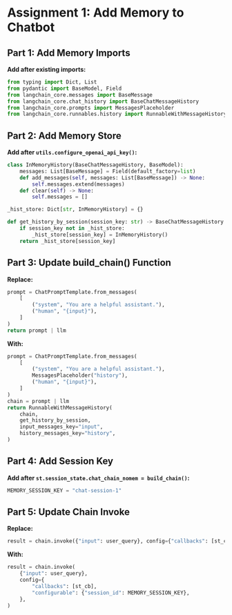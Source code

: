 # Assignment 1: Add Memory to Chatbot

## Part 1: Add Memory Imports
**Add after existing imports:**
```python
from typing import Dict, List
from pydantic import BaseModel, Field
from langchain_core.messages import BaseMessage
from langchain_core.chat_history import BaseChatMessageHistory
from langchain_core.prompts import MessagesPlaceholder
from langchain_core.runnables.history import RunnableWithMessageHistory
```

## Part 2: Add Memory Store
**Add after `utils.configure_openai_api_key()`:**
```python
class InMemoryHistory(BaseChatMessageHistory, BaseModel):
    messages: List[BaseMessage] = Field(default_factory=list)
    def add_messages(self, messages: List[BaseMessage]) -> None:
        self.messages.extend(messages)
    def clear(self) -> None:
        self.messages = []

_hist_store: Dict[str, InMemoryHistory] = {}

def get_history_by_session(session_key: str) -> BaseChatMessageHistory:
    if session_key not in _hist_store:
        _hist_store[session_key] = InMemoryHistory()
    return _hist_store[session_key]
```

## Part 3: Update build_chain() Function
**Replace:**
```python
prompt = ChatPromptTemplate.from_messages(
    [
        ("system", "You are a helpful assistant."),
        ("human", "{input}"),
    ]
)
return prompt | llm
```

**With:**
```python
prompt = ChatPromptTemplate.from_messages(
    [
        ("system", "You are a helpful assistant."),
        MessagesPlaceholder("history"),
        ("human", "{input}"),
    ]
)
chain = prompt | llm
return RunnableWithMessageHistory(
    chain,
    get_history_by_session,
    input_messages_key="input",
    history_messages_key="history",
)
```

## Part 4: Add Session Key
**Add after `st.session_state.chat_chain_nomem = build_chain()`:**
```python
MEMORY_SESSION_KEY = "chat-session-1"
```

## Part 5: Update Chain Invoke
**Replace:**
```python
result = chain.invoke({"input": user_query}, config={"callbacks": [st_cb]})
```

**With:**
```python
result = chain.invoke(
    {"input": user_query},
    config={
        "callbacks": [st_cb],
        "configurable": {"session_id": MEMORY_SESSION_KEY},
    },
)
```

